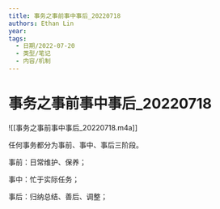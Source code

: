 ```yaml
---
title: 事务之事前事中事后_20220718
authors: Ethan Lin
year:
tags:
  - 日期/2022-07-20 
  - 类型/笔记 
  - 内容/机制 
---
```



# 事务之事前事中事后_20220718






![[事务之事前事中事后_20220718.m4a]]



任何事务都分为事前、事中、事后三阶段。

事前：日常维护、保养；

事中：忙于实际任务；

事后：归纳总结、善后、调整；